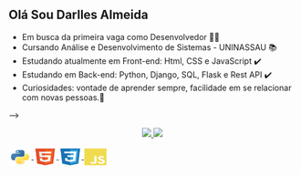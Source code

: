    ## Olá Sou Darlles Almeida 

-  Em busca da primeira vaga como Desenvolvedor 🧑‍💻
-  Cursando Análise e Desenvolvimento de Sistemas - UNINASSAU 📚
-  Estudando atualmente em Front-end: Html, CSS e JavaScript ✔️
-  Estudando em Back-end: Python, Django, SQL, Flask e Rest API ✔️
-  Curiosidades: vontade de aprender sempre, facilidade em se relacionar com novas pessoas.🤝

-->
<div align="center">
  <a href="https://github.com/leo4769">
  <img height="170em" src="https://github-readme-stats.vercel.app/api?username=leo4769&show_icons=true&theme=dracula&include_all_commits=true&count_private=true"/>
  <img height="170em" src="https://github-readme-stats.vercel.app/api/top-langs/?username=leo4769&layout=compact&langs_count=7&theme=dracula"/>
</div>


<div style="display: inline_block"><br>
   <img align="center" alt="Rafa-Python" height="30" width="40" src="https://raw.githubusercontent.com/devicons/devicon/master/icons/python/python-original.svg">
   <img align="center" alt="Rafa-HTML" height="30" width="40" src="https://raw.githubusercontent.com/devicons/devicon/master/icons/html5/html5-original.svg">
  <img align="center" alt="Rafa-CSS" height="30" width="40" src="https://raw.githubusercontent.com/devicons/devicon/master/icons/css3/css3-original.svg">
  <img align="center" alt="Rafa-Js" height="30" width="40" src="https://raw.githubusercontent.com/devicons/devicon/master/icons/javascript/javascript-plain.svg">
  
 </div>
  
##
